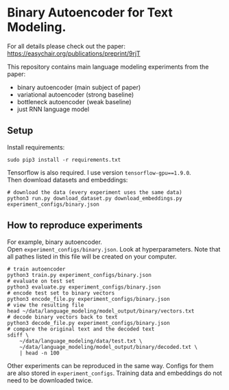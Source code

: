 # Binary Autoencoder for Text Modeling.
For all details please check out the paper: https://easychair.org/publications/preprint/9rjT  

This repository contains main language modeling experiments from the paper:  
* binary autoencoder (main subject of paper)  
* variational autoencoder (strong baseline)  
* bottleneck autoencoder (weak baseline)  
* just RNN language model  

## Setup
Install requirements: 

    sudo pip3 install -r requirements.txt
Tensorflow is also required. I use version `tensorflow-gpu==1.9.0`.  
Then download datasets and embeddings:

    # download the data (every experiment uses the same data)
    python3 run.py download_dataset.py download_embeddings.py experiment_configs/binary.json
## How to reproduce experiments
For example, binary autoencoder.  
Open `experiment_configs/binary.json`. Look at hyperparameters. Note that all pathes listed in this file will be created on your computer.

    # train autoencoder
    python3 train.py experiment_configs/binary.json
    # evaluate on test set
    python3 evaluate.py experiment_configs/binary.json
    # encode test set to binary vectors
    python3 encode_file.py experiment_configs/binary.json
    # view the resulting file
    head ~/data/language_modeling/model_output/binary/vectors.txt
    # decode binary vectors back to text
    python3 decode_file.py experiment_configs/binary.json
    # compare the original text and the decoded text
    sdiff \
        ~/data/language_modeling/data/test.txt \
        ~/data/language_modeling/model_output/binary/decoded.txt \
        | head -n 100

Other experiments can be reproduced in the same way. Configs for them are also stored in `experiment_configs`. Training data and embeddings do not need to be downloaded twice.
